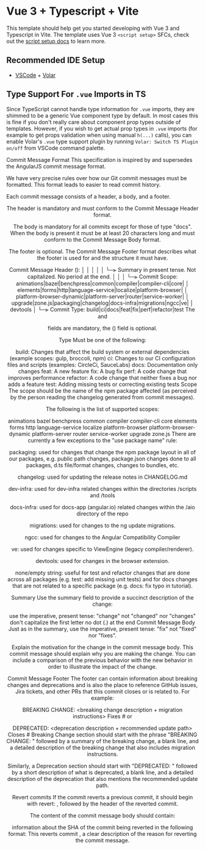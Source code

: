 # Vue 3 + Typescript + Vite

This template should help get you started developing with Vue 3 and Typescript in Vite. The template uses Vue 3 `<script setup>` SFCs, check out the [script setup docs](https://v3.vuejs.org/api/sfc-script-setup.html#sfc-script-setup) to learn more.

## Recommended IDE Setup

- [VSCode](https://code.visualstudio.com/) + [Volar](https://marketplace.visualstudio.com/items?itemName=johnsoncodehk.volar)

## Type Support For `.vue` Imports in TS

Since TypeScript cannot handle type information for `.vue` imports, they are shimmed to be a generic Vue component type by default. In most cases this is fine if you don't really care about component prop types outside of templates. However, if you wish to get actual prop types in `.vue` imports (for example to get props validation when using manual `h(...)` calls), you can enable Volar's `.vue` type support plugin by running `Volar: Switch TS Plugin on/off` from VSCode command palette.


Commit Message Format
This specification is inspired by and supersedes the AngularJS commit message format.

We have very precise rules over how our Git commit messages must be formatted. This format leads to easier to read commit history.

Each commit message consists of a header, a body, and a footer.

<header>
<BLANK LINE>
<body>
<BLANK LINE>
<footer>
The header is mandatory and must conform to the Commit Message Header format.

The body is mandatory for all commits except for those of type "docs". When the body is present it must be at least 20 characters long and must conform to the Commit Message Body format.

The footer is optional. The Commit Message Footer format describes what the footer is used for and the structure it must have.

Commit Message Header
<type>(<scope>): <short summary>
  │       │             │
  │       │             └─⫸ Summary in present tense. Not capitalized. No period at the end.
  │       │
  │       └─⫸ Commit Scope: animations|bazel|benchpress|common|compiler|compiler-cli|core|
  │                          elements|forms|http|language-service|localize|platform-browser|
  │                          platform-browser-dynamic|platform-server|router|service-worker|
  │                          upgrade|zone.js|packaging|changelog|docs-infra|migrations|ngcc|ve|
  │                          devtools
  │
  └─⫸ Commit Type: build|ci|docs|feat|fix|perf|refactor|test
The <type> and <summary> fields are mandatory, the (<scope>) field is optional.

Type
Must be one of the following:

build: Changes that affect the build system or external dependencies (example scopes: gulp, broccoli, npm)
ci: Changes to our CI configuration files and scripts (examples: CircleCi, SauceLabs)
docs: Documentation only changes
feat: A new feature
fix: A bug fix
perf: A code change that improves performance
refactor: A code change that neither fixes a bug nor adds a feature
test: Adding missing tests or correcting existing tests
Scope
The scope should be the name of the npm package affected (as perceived by the person reading the changelog generated from commit messages).

The following is the list of supported scopes:

animations
bazel
benchpress
common
compiler
compiler-cli
core
elements
forms
http
language-service
localize
platform-browser
platform-browser-dynamic
platform-server
router
service-worker
upgrade
zone.js
There are currently a few exceptions to the "use package name" rule:

packaging: used for changes that change the npm package layout in all of our packages, e.g. public path changes, package.json changes done to all packages, d.ts file/format changes, changes to bundles, etc.

changelog: used for updating the release notes in CHANGELOG.md

dev-infra: used for dev-infra related changes within the directories /scripts and /tools

docs-infra: used for docs-app (angular.io) related changes within the /aio directory of the repo

migrations: used for changes to the ng update migrations.

ngcc: used for changes to the Angular Compatibility Compiler

ve: used for changes specific to ViewEngine (legacy compiler/renderer).

devtools: used for changes in the browser extension.

none/empty string: useful for test and refactor changes that are done across all packages (e.g. test: add missing unit tests) and for docs changes that are not related to a specific package (e.g. docs: fix typo in tutorial).

Summary
Use the summary field to provide a succinct description of the change:

use the imperative, present tense: "change" not "changed" nor "changes"
don't capitalize the first letter
no dot (.) at the end
Commit Message Body
Just as in the summary, use the imperative, present tense: "fix" not "fixed" nor "fixes".

Explain the motivation for the change in the commit message body. This commit message should explain why you are making the change. You can include a comparison of the previous behavior with the new behavior in order to illustrate the impact of the change.

Commit Message Footer
The footer can contain information about breaking changes and deprecations and is also the place to reference GitHub issues, Jira tickets, and other PRs that this commit closes or is related to. For example:

BREAKING CHANGE: <breaking change summary>
<BLANK LINE>
<breaking change description + migration instructions>
<BLANK LINE>
<BLANK LINE>
Fixes #<issue number>
or

DEPRECATED: <what is deprecated>
<BLANK LINE>
<deprecation description + recommended update path>
<BLANK LINE>
<BLANK LINE>
Closes #<pr number>
Breaking Change section should start with the phrase "BREAKING CHANGE: " followed by a summary of the breaking change, a blank line, and a detailed description of the breaking change that also includes migration instructions.

Similarly, a Deprecation section should start with "DEPRECATED: " followed by a short description of what is deprecated, a blank line, and a detailed description of the deprecation that also mentions the recommended update path.

Revert commits
If the commit reverts a previous commit, it should begin with revert: , followed by the header of the reverted commit.

The content of the commit message body should contain:

information about the SHA of the commit being reverted in the following format: This reverts commit <SHA>,
a clear description of the reason for reverting the commit message.